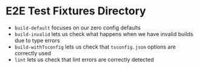 # E2E Test Fixtures Directory

- `build-default` focuses on our zero config defaults
- `build-invalid` lets us check what happens when we have invalid builds due to type errors
- `build-withTsconfig` lets us check that `tsconfig.json` options are correctly used
- `lint` lets us check that lint errors are correctly detected

